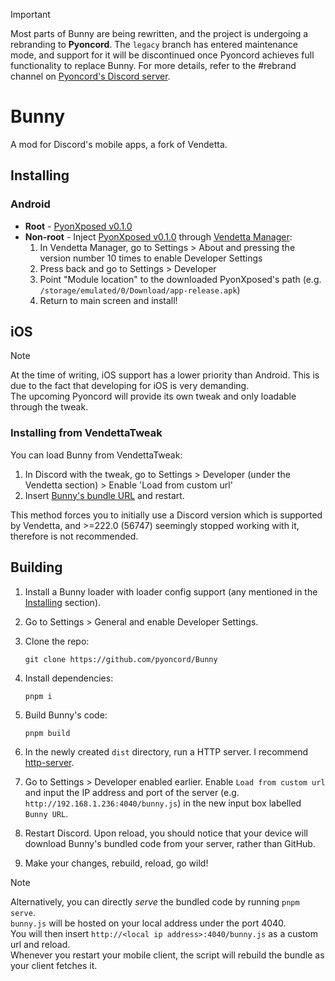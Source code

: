 > [!IMPORTANT]
> Most parts of Bunny are being rewritten, and the project is undergoing a rebranding to **Pyoncord**. The `legacy` branch has entered maintenance mode, and support for it will be discontinued once Pyoncord achieves full functionality to replace Bunny. For more details, refer to the #rebrand channel on [Pyoncord's Discord server](https://discord.gg/XjYgWXHb9Q).

# Bunny
A mod for Discord's mobile apps, a fork of Vendetta.

## Installing

### Android

- **Root** - [PyonXposed v0.1.0](https://github.com/pyoncord/PyoncordXposed/releases/tag/0.1.0) 
- **Non-root** - Inject [PyonXposed v0.1.0](https://github.com/pyoncord/PyoncordXposed/releases/tag/0.1.0) through [Vendetta Manager](https://github.com/vendetta-mod/VendettaManager):
    1. In Vendetta Manager, go to Settings > About and pressing the version number 10 times to enable Developer Settings
    2. Press back and go to Settings > Developer
    3. Point "Module location" to the downloaded PyonXposed's path (e.g. `/storage/emulated/0/Download/app-release.apk`)
    4. Return to main screen and install!

## iOS
> [!NOTE]
> At the time of writing, iOS support has a lower priority than Android. This is due to the fact that developing for iOS is very demanding.\
> The upcoming Pyoncord will provide its own tweak and only loadable through the tweak.

### Installing from VendettaTweak
You can load Bunny from VendettaTweak:

1. In Discord with the tweak, go to Settings > Developer (under the Vendetta section) > Enable 'Load from custom url'
2. Insert [Bunny's bundle URL](https://raw.githubusercontent.com/pyoncord/detta-builds/main/bunny.js) and restart.

This method forces you to initially use a Discord version which is supported by Vendetta, and >=222.0 (56747) seemingly stopped working with it, therefore is not recommended.

## Building
1. Install a Bunny loader with loader config support (any mentioned in the [Installing](#installing) section).

2. Go to Settings > General and enable Developer Settings.

3. Clone the repo:
    ```
    git clone https://github.com/pyoncord/Bunny
    ```

4. Install dependencies:
    ```
    pnpm i
    ```

5. Build Bunny's code:
    ```
    pnpm build
    ```

6. In the newly created `dist` directory, run a HTTP server. I recommend [http-server](https://www.npmjs.com/package/http-server).

7. Go to Settings > Developer enabled earlier. Enable `Load from custom url` and input the IP address and port of the server (e.g. `http://192.168.1.236:4040/bunny.js`) in the new input box labelled `Bunny URL`.

8. Restart Discord. Upon reload, you should notice that your device will download Bunny's bundled code from your server, rather than GitHub.

9. Make your changes, rebuild, reload, go wild!

> [!NOTE]
> Alternatively, you can directly *serve* the bundled code by running `pnpm serve`.\
> `bunny.js` will be hosted on your local address under the port 4040.\
> You will then insert `http://<local ip address>:4040/bunny.js` as a custom url and reload.\
> Whenever you restart your mobile client, the script will rebuild the bundle as your client fetches it.
